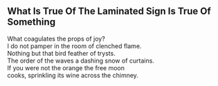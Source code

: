 What Is True Of The Laminated Sign Is True Of Something
-------------------------------------------------------
What coagulates the props of joy?  
I do not pamper in the room of clenched flame.  
Nothing but that bird feather of trysts.  
The order of the waves a dashing snow of curtains.  
If you were not the orange the free moon  
cooks, sprinkling its wine across the chimney.  
